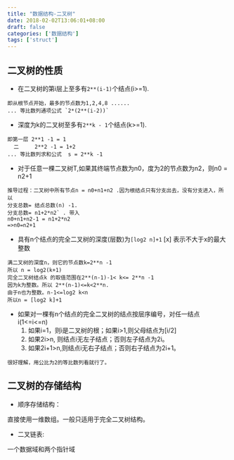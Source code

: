 ```yaml
---
title: "数据结构-二叉树"
date: 2018-02-02T13:06:01+08:00
draft: false
categories: ['数据结构']
tags: ['struct']
---
```


## 二叉树的性质

- 在二叉树的第i层上至多有`2**(i-1)`个结点(i>=1).


<!--more-->
```
即从根节点开始，最多的节点数为1,2,4,8 ...... 
... 等比数列通项公式 `2*(2**(i-2))`
```

- 深度为k的二叉树至多有`2**k - 1`个结点(k>=1).

```
即第一层 2**1 -1 = 1
  二     2**2 -1 = 1+2
... 等比数列求和公式  s = 2**k -1
```

- 对于任意一棵二叉树T,如果其终端节点数为n0，度为2的节点数为n2，则n0 = n2+1

```
推导过程：二叉树中所有节点n = n0+n1+n2 .因为根结点只有分支出去，没有分支进入，所以
分支总数= 结点总数(n) -1.
分支总数= n1+2*n2` . 带入
n0+n1+n2-1 = n1+2*n2
=>n0=n2+1
```

- 具有n个结点的完全二叉树的深度(层数)为`[log2 n]+1` [x] 表示不大于x的最大整数

```
满二叉树的深度n，则它的节点数k=2**n -1
所以 n = log2(k+1)
完全二叉树结点k 的取值范围在2**(n-1)-1< k<= 2**n -1 
因为k为整数。所以 2**(n-1)<=k<2**n.
由于n也为整数。n-1<=log2 k<n
所以n = [log2 k]+1
```
- 如果对一棵有n个结点的完全二叉树的结点按层序编号，对任一结点i(1<=i<=n)
  1. 如果i=1，则i是二叉树的根；如果i>1,则父母结点为[i/2]
  2. 如果2i>n, 则结点i无左子结点；否则左子结点为2i。
  3. 如果2i+1>n,则结点i无右子结点；否则右子结点为2i+1。

```
很好理解，用公比为2的等比数列看就行了。
```


## 二叉树的存储结构

- 顺序存储结构：

直接使用一维数组。一般只适用于完全二叉树结构。


- 二叉链表:

一个数据域和两个指针域


